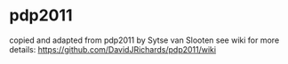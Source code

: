 # pdp2011
copied and adapted from pdp2011 by Sytse van Slooten
see wiki for more details: https://github.com/DavidJRichards/pdp2011/wiki
